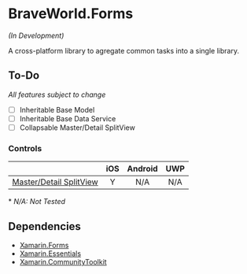 # BraveWorld.Forms

*(In Development)*

A cross-platform library to agregate common tasks into a single library.

## To-Do

*All features subject to change*

- [ ] Inheritable Base Model
- [ ] Inheritable Base Data Service
- [ ] Collapsable Master/Detail SplitView

### Controls
|                         | iOS | Android | UWP |
| :---------------------: | :-: | :-----: | :-: |
| [Master/Detail SplitView](https://github.com/braveworldinc/BraveWorld.Forms/blob/main/Controls/MasterDetailView.cs) | Y | N/A | N/A |

\* *N/A: Not Tested*


## Dependencies
- [Xamarin.Forms](https://github.com/xamarin/Xamarin.Forms)
- [Xamarin.Essentials](https://github.com/xamarin/Essentials)
- [Xamarin.CommunityToolkit](https://github.com/xamarin/XamarinCommunityToolkit)
